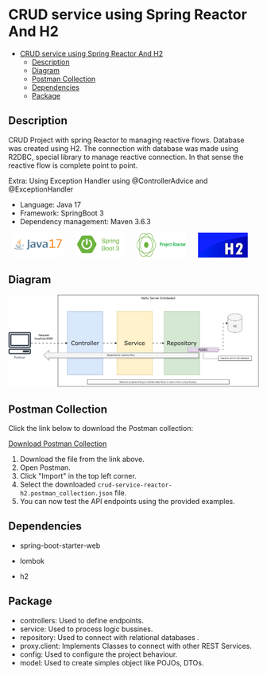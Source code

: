 #  CRUD service using Spring Reactor And H2

<!-- TOC -->
* [CRUD service using Spring Reactor And H2](#crud-service-using-spring-reactor-and-h2)
  * [Description](#description)
  * [Diagram](#diagram)
  * [Postman Collection](#postman-collection)
  * [Dependencies](#dependencies)
  * [Package](#package)
<!-- TOC -->

## Description

CRUD Project with spring Reactor to managing reactive flows. Database was created using H2.
The connection with database was made using R2DBC, special library to manage reactive connection.
In that sense the reactive flow is complete point to point.

Extra: Using Exception Handler using @ControllerAdvice and @ExceptionHandler

* Language: Java 17 
* Framework: SpringBoot 3
* Dependency management: Maven 3.6.3


<img src="docs/markdown/java17-logo.png" alt="logo" style="display: inline-block;margin: 0 10px;width: 100px;height: 50px;background-color: white"/> <img src="docs/markdown/springboot.png" alt="logo" style="display: inline-block;margin: 0 10px;width: 100px;height: 50px;background-color: white"/> <img src="docs/markdown/project-reactor.png" alt="logo" style="display: inline-block;margin: 0 10px;width: 100px;height: 50px;background-color: white"/> <img src="docs/markdown/h2.png" alt="logo" style="display: inline-block;margin: 0 10px;width: 100px;height: 50px;background-color: white"/>


## Diagram

<img src="docs/markdown/Diagrama.svg" alt="logo" style="background-color:white" />

## Postman Collection

Click the link below to download the Postman collection:

[Download Postman Collection](docs/crud-service-rxjava.postman_collection.json)

1. Download the file from the link above.
2. Open Postman.
3. Click "Import" in the top left corner.
4. Select the downloaded `crud-service-reactor-h2.postman_collection.json` file.
5. You can now test the API endpoints using the provided examples.

## Dependencies

- spring-boot-starter-web
- lombok

- h2

## Package

- controllers: Used to define endpoints.
- service: Used to process logic bussines.
- repository: Used to connect with relational databases .
- proxy.client: Implements Classes to connect with other REST Services.
- config: Used to configure the project behaviour. 
- model: Used to create simples object like POJOs, DTOs.
